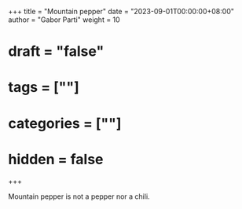 +++
title = "Mountain pepper"
date = "2023-09-01T00:00:00+08:00"
author = "Gabor Parti"
weight = 10
# draft = "false"
# tags = [""]
# categories = [""]
# hidden = false
+++

Mountain pepper is not a pepper nor a chili.